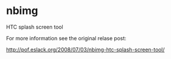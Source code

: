 nbimg
=====

HTC splash screen tool

For more information see the original relase post:

http://pof.eslack.org/2008/07/03/nbimg-htc-splash-screen-tool/
